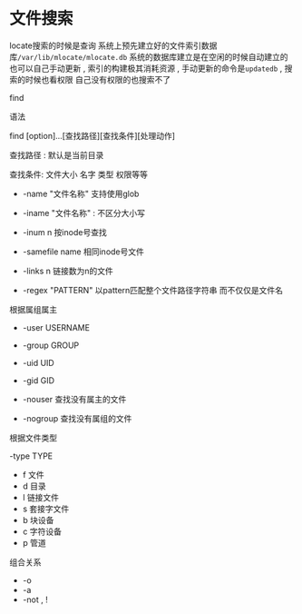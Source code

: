 # 文件搜索

locate搜索的时候是查询 系统上预先建立好的文件索引数据库`/var/lib/mlocate/mlocate.db`  系统的数据库建立是在空闲的时候自动建立的 也可以自己手动更新 , 索引的构建极其消耗资源 , 手动更新的命令是`updatedb`  , 搜索的时候也看权限 自己没有权限的也搜索不了



find

语法

find [option]...\[查找路径][查找条件]\[处理动作]

查找路径 : 默认是当前目录

查找条件: 文件大小 名字 类型 权限等等

- -name "文件名称" 支持使用glob

- -iname "文件名称" : 不区分大小写

- -inum n 按inode号查找

- -samefile name 相同inode号文件

- -links n 链接数为n的文件

- -regex "PATTERN" 以pattern匹配整个文件路径字符串 而不仅仅是文件名





根据属组属主

- -user USERNAME

- -group GROUP

- -uid UID

- -gid GID

- -nouser  查找没有属主的文件

- -nogroup 查找没有属组的文件



根据文件类型

-type TYPE

- f 文件
- d 目录
- l 链接文件
- s 套接字文件
- b 块设备
- c 字符设备
- p 管道

组合关系

- -o
- -a
- -not , !